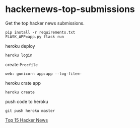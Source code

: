 # hackernews-top-submissions
Get the top hacker news submissions.

```
pip install -r requirements.txt
FLASK_APP=app.py flask run
```

heroku deploy
```
heroku login
```
create `Procfile`
```
web: gunicorn app:app --log-file=-
```
heroku crate app
```
heroku create
```
push code to heroku
```
git push heroku master
```
[Top 15 Hacker News](https://young-retreat-74774.herokuapp.com/top_hn_subs)
